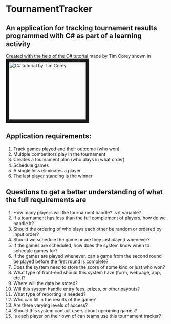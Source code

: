 # TournamentTracker
## An application for tracking tournament results programmed with C# as part of a learning activity

Created with the help of the C# tutorial made by Tim Corey shown in <a href="http://www.youtube.com/watch?feature=player_embedded&v=wfWxdh-_k_4
" target="_blank"><img src="http://img.youtube.com/vi/wfWxdh-_k_4/0.jpg" 
alt="C# tutorial by Tim Corey" width="240" height="180" border="10" /></a>

## Application requirements:
1. Track games played and their outcome (who won)
2. Multiple competitors play in the tournament
3. Creates a tournament plan (who plays in what order)
4. Schedule games
5. A single loss eliminates a player
6. The last player standing is the winner

## Questions to get a better understanding of what the full requirements are
1. How many players will the tournament handle? Is it variable?
2. If a tournament has less than the full complement of players, how do we handle it?
3. Should the ordering of who plays each other be random or ordered by input order?
4. Should we schedule the game or are they just played whenever?
5. If the games are scheduled, how does the system know when to schedule games for?
6. If the games are played whenever, can a game from the second round be played before the first round is complete?
7. Does the system need to store the score of some kind or just who won?
8. What type of front-end should this system have (form, webpage, app, etc.)?
9. Where will the data be stored?
10. Will this system handle entry fees, prizes, or other payouts?
11. What type of reporting is needed?
12. Who can fill in the results of the game?
13. Are there varying levels of access?
14. Should this system contact users about upcoming games?
15. Is each player on their own of can teams use this tournament tracker?

## 